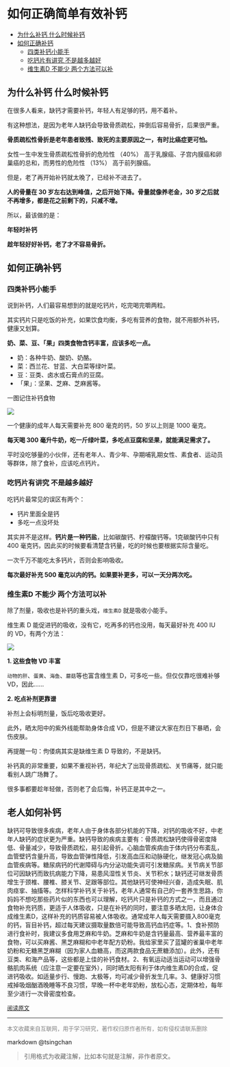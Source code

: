 如何正确简单有效补钙
=====  


- [为什么补钙 什么时候补钙](#为什么补钙-什么时候补钙)
- [如何正确补钙](#如何正确补钙)
    - [四类补钙小能手](#四类补钙小能手)
    - [吃钙片有讲究 不是越多越好](#吃钙片有讲究-不是越多越好)
    - [维生素D 不能少 两个方法可以补](#维生素d-不能少-两个方法可以补)


## 为什么补钙 什么时候补钙

在很多人看来，缺钙才需要补钙，年轻人有足够的钙，用不着补。

有这种想法，是因为老年人缺钙会导致骨质疏松，摔倒后容易骨折，后果很严重。


**骨质疏松性骨折是老年患者致残、致死的主要原因之一，有时比癌症更可怕。**


女性一生中发生骨质疏松性骨折的危险性 （40%） 高于乳腺癌、子宫内膜癌和卵巢癌的总和，而男性的危险性 （13%） 高于前列腺癌。


但是，老了再开始补钙就太晚了，已经补不进去了。



**人的骨量在 30 岁左右达到峰值，之后开始下降。骨量就像养老金，30 岁之后就不再增多，都是花之前剩下的，只减不增。**



所以，最该做的是：


**年轻时补钙**


**趁年轻好好补钙，老了才不容易骨折。**


## 如何正确补钙


### 四类补钙小能手


说到补钙，人们最容易想到的就是吃钙片，吃完喝完嚼两粒。


其实钙片只是吃饭的补充，如果饮食均衡，多吃有营养的食物，就不用额外补钙，健康又划算。


**奶、菜、豆、「果」四类食物含钙丰富，应该多吃一点。**

- 奶：各种牛奶、酸奶、奶酪。
- 菜：西兰花、甘蓝、大白菜等绿叶菜。
- 豆：豆类、卤水或石膏点的豆腐。
- 「果」：坚果、芝麻、芝麻酱等。

一图记住补钙食物

![](http://img.9ong.com/images/page/md-1584073227.5367196-882.jpg)

一个健康的成年人每天需要补充 800 毫克的钙，50 岁以上则是 1000 毫克。


**每天喝 300 毫升牛奶，吃一斤绿叶菜，多吃点豆腐和坚果，就能满足需求了。**



平时没吃够量的小伙伴，还有老年人、青少年、孕期哺乳期女性、素食者、运动员等群体，除了食补，应该吃点钙片。


### 吃钙片有讲究 不是越多越好

吃钙片最常见的误区有两个：

- 钙片里面全是钙
- 多吃一点没坏处


其实并不是这样。**钙片是一种钙盐**，比如碳酸钙、柠檬酸钙等。1克碳酸钙中只有 400 毫克钙，因此买的时候要看清楚含钙量，吃的时候也要根据实际含量吃。

一次千万不能吃太多钙片，否则会影响吸收。

**每次最好补充 500 毫克以内的钙。如果要补更多，可以一天分两次吃。**


### 维生素D 不能少 两个方法可以补

除了剂量，吸收也是补钙的重头戏，`维生素D` 就是吸收小能手。

维生素 D 能促进钙的吸收，没有它，吃再多的钙也没用，每天最好补充 400 IU 的 VD，有两个方法：


![](http://img.9ong.com/images/page/md-1584073227.738127-174.jpg)

**1. 这些食物 VD 丰富**

`动物的肝`、`蛋黄`、`海鱼`、`蘑菇`等也富含维生素 D，可多吃一些。但仅仅靠吃很难补够 VD，因此……

**2. 吃点补剂更靠谱**

补剂上会标明剂量，饭后吃吸收更好。

此外，晒太阳中的紫外线能帮助身体合成 VD，但是不建议大家在烈日下暴晒，会伤皮肤。

再提醒一句：佝偻病其实是缺维生素 D 导致的，不是缺钙。

补钙真的非常重要，如果不重视补钙，年纪大了出现骨质疏松、关节痛等，就只能看别人跳广场舞了。


很多事都要趁年轻做，否则老了会后悔，补钙正是其中之一。


## 老人如何补钙



缺钙可导致很多疾病，老年人由于身体各部分机能的下降，对钙的吸收不好，中老年人缺钙的症状更为严重。缺钙导致的疾病主要有：骨质疏松缺钙使得骨密度降低、骨量减少，导致骨质疏松，易引起骨折。心脑血管疾病由于体内钙分布紊乱，血管壁钙含量升高，导致血管弹性降低，引发高血压和动脉硬化，继发冠心病及脑血管疾病等。糖尿病钙的代谢障碍与内分泌功能失调可引发糖尿病。关节病关节部位可因缺钙而致抗病能力下降，易患风湿性关节炎、关节积水；缺钙还可继发骨质增生于颈椎、腰椎、膝关节、足跟等部位。其他缺钙可使神经兴奋，造成失眠、肌肉痉挛、抽搐等。怎样科学补钙关于补钙，老年人通常有自己的一套养生思路，你妈妈不想吃那些药片似的东西也可以理解，吃钙片只是补钙的方式之一，而且通过食物补充钙质，更适于人体吸收，只是在补钙的同时，要注意多晒太阳，让身体合成维生素D，这样补充的钙质容易被人体吸收。通常成年人每天需要摄入800毫克的钙，盲目补钙，超过每天建议摄取量数倍可能导致高钙血钙症等。1、食补预防进行食补时，我建议多食用芝麻和牛奶。芝麻和牛奶是含钙量最高、营养最丰富的食物，可以买麻酱、黑芝麻糊和中老年配方奶粉。我给家里买了蓝罐的雀巢中老年奶粉和无糖黑芝麻糊（因为家人血糖高，而这两款食品无蔗糖添加）。此外，还有豆类、和海产品等，这些都是上佳的补钙食材。2、有氧运动适当运动可以增强骨骼肌肉系统（应注意一定要在室外），同时晒太阳有利于体内维生素D的合成，促进钙吸收。如适量步行、慢跑、太极等，均可减少骨折发生几率。3、健康好习惯戒掉吸烟酗酒晚睡等不良习惯，早晚一杯中老年奶粉，放松心态，定期体检，每年至少进行一次骨密度检查。



<font size=2 color=grey>[阅读原文](https://mp.weixin.qq.com/s/mP0R1FloU-VDeX8EXJ2RHw)</font>


----
<font size=2 color='grey'>本文收藏来自互联网，用于学习研究，著作权归原作者所有，如有侵权请联系删除</font>

markdown @tsingchan 

> 引用格式为收藏注解，比如本句就是注解，非作者原文。

